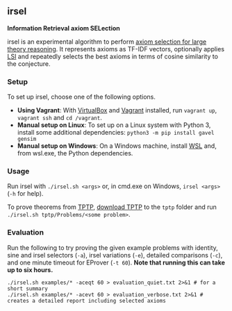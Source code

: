 ## irsel

**Information Retrieval axiom SELection**

irsel is an experimental algorithm to perform [axiom selection for large theory reasoning](http://doi.org/10.1007/978-3-642-22438-6_23).
It represents axioms as TF-IDF vectors, optionally applies [LSI](https://www.cs.bham.ac.uk/~pxt/IDA/lsa_ind.pdf) and repeatedly selects the best axioms in terms of cosine similarity to the conjecture.

### Setup

To set up irsel, choose one of the following options.

- **Using Vagrant**: With [VirtualBox](https://www.virtualbox.org/wiki/Downloads) and [Vagrant](https://www.vagrantup.com/downloads.html) installed, run `vagrant up`, `vagrant ssh` and `cd /vagrant`.
- **Manual setup on Linux**: To set up on a Linux system with Python 3, install some additional dependencies: `python3 -m pip install gavel gensim`
- **Manual setup on Windows**: On a Windows machine, install [WSL](https://docs.microsoft.com/de-de/windows/wsl/install-win10) and, from wsl.exe, the Python dependencies.

### Usage

Run irsel with `./irsel.sh <args>` or, in cmd.exe on Windows, `irsel <args>` (`-h` for help).

To prove theorems from [TPTP](http://www.tptp.org/), [download TPTP](http://www.tptp.org/TPTP/Distribution/TPTP-v7.3.0.tgz) to the `tptp` folder and run `./irsel.sh tptp/Problems/<some problem>`.

### Evaluation

Run the following to try proving the given example problems with identity, sine and irsel selectors (`-a`), irsel variations (`-e`), detailed comparisons (`-c`), and one minute timeout for EProver (`-t 60`). **Note that running this can take up to six hours.**

```
./irsel.sh examples/* -aceqt 60 > evaluation_quiet.txt 2>&1 # for a short summary
./irsel.sh examples/* -acevt 60 > evaluation_verbose.txt 2>&1 # creates a detailed report including selected axioms
```